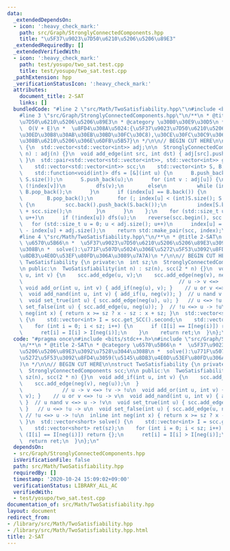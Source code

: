 ```yaml
---
data:
  _extendedDependsOn:
  - icon: ':heavy_check_mark:'
    path: src/Graph/StronglyConnectedComponents.hpp
    title: "\u5F37\u9023\u7D50\u6210\u5206\u5206\u89E3"
  _extendedRequiredBy: []
  _extendedVerifiedWith:
  - icon: ':heavy_check_mark:'
    path: test/yosupo/two_sat.test.cpp
    title: test/yosupo/two_sat.test.cpp
  _pathExtension: hpp
  _verificationStatusIcon: ':heavy_check_mark:'
  attributes:
    document_title: 2-SAT
    links: []
  bundledCode: "#line 2 \"src/Math/TwoSatisfiability.hpp\"\n#include <bits/stdc++.h>\n\
    #line 3 \"src/Graph/StronglyConnectedComponents.hpp\"\n/**\n * @title \u5F37\u9023\
    \u7D50\u6210\u5206\u5206\u89E3\n * @category \u30B0\u30E9\u30D5\n *  Gabow\n *\
    \  O(V + E)\n *  \u8FD4\u308A\u5024:{\u5F37\u9023\u7D50\u6210\u5206(\u30C8\u30DD\
    \u30ED\u30B8\u30AB\u30EB\u30BD\u30FC\u30C8),\u30CE\u30FC\u30C9\u306E\u5C5E\u3059\
    \u308B\u6210\u5206\u306E\u6DFB\u5B57}\n */\n\n// BEGIN CUT HERE\n\nstruct StronglyConnectedComponents\
    \ {\n  std::vector<std::vector<int>> adj;\n\n  StronglyConnectedComponents(int\
    \ n) : adj(n) {}\n  void add_edge(int src, int dst) { adj[src].push_back(dst);\
    \ }\n  std::pair<std::vector<std::vector<int>>, std::vector<int>> get_SCC() {\n\
    \    std::vector<std::vector<int>> scc;\n    std::vector<int> S, B, index(adj.size());\n\
    \    std::function<void(int)> dfs = [&](int u) {\n      B.push_back(index[u] =\
    \ S.size());\n      S.push_back(u);\n      for (int v : adj[u]) {\n        if\
    \ (!index[v])\n          dfs(v);\n        else\n          while (index[v] < B.back())\
    \ B.pop_back();\n      }\n      if (index[u] == B.back()) {\n        scc.push_back({});\n\
    \        B.pop_back();\n        for (; index[u] < (int)S.size(); S.pop_back())\
    \ {\n          scc.back().push_back(S.back());\n          index[S.back()] = adj.size()\
    \ + scc.size();\n        }\n      }\n    };\n    for (std::size_t u = 0; u < adj.size();\
    \ u++)\n      if (!index[u]) dfs(u);\n    reverse(scc.begin(), scc.end());\n \
    \   for (std::size_t u = 0; u < adj.size(); u++)\n      index[u] = scc.size()\
    \ - index[u] + adj.size();\n    return std::make_pair(scc, index);\n  }\n};\n\
    #line 4 \"src/Math/TwoSatisfiability.hpp\"\n/**\n * @title 2-SAT\n * @category\
    \ \u6570\u5B66\n *  \u5F37\u9023\u7D50\u6210\u5206\u5206\u89E3\u3092\u7528\u3044\
    \u308B\n *  solve():\u771F\u507D\u5024\u306E\u5272\u5F53\u3092\u8FD4\u3059(\u5145\
    \u8DB3\u4E0D\u53EF\u80FD\u306A\u3089\u7A7A)\n */\n\n// BEGIN CUT HERE\n\nstruct\
    \ TwoSatisfiability {\n private:\n  int sz;\n  StronglyConnectedComponents scc;\n\
    \n public:\n  TwoSatisfiability(int n) : sz(n), scc(2 * n) {}\n  void add_if(int\
    \ u, int v) {\n    scc.add_edge(u, v);\n    scc.add_edge(neg(v), neg(u));\n  }\
    \                                                   // u -> v <=> !v -> !u\n \
    \ void add_or(int u, int v) { add_if(neg(u), v); }    // u or v <=> !u -> v\n\
    \  void add_nand(int u, int v) { add_if(u, neg(v)); }  // u nand v <=> u -> !v\n\
    \  void set_true(int u) { scc.add_edge(neg(u), u); }   // u <=> !u -> u\n  void\
    \ set_false(int u) { scc.add_edge(u, neg(u)); }  // !u <=> u -> !u\n  inline int\
    \ neg(int x) { return x >= sz ? x - sz : x + sz; }\n  std::vector<short> solve()\
    \ {\n    std::vector<int> I = scc.get_SCC().second;\n    std::vector<short> ret(sz);\n\
    \    for (int i = 0; i < sz; i++) {\n      if (I[i] == I[neg(i)]) return {};\n\
    \      ret[i] = I[i] > I[neg(i)];\n    }\n    return ret;\n  }\n};\n"
  code: "#pragma once\n#include <bits/stdc++.h>\n#include \"src/Graph/StronglyConnectedComponents.hpp\"\
    \n/**\n * @title 2-SAT\n * @category \u6570\u5B66\n *  \u5F37\u9023\u7D50\u6210\
    \u5206\u5206\u89E3\u3092\u7528\u3044\u308B\n *  solve():\u771F\u507D\u5024\u306E\
    \u5272\u5F53\u3092\u8FD4\u3059(\u5145\u8DB3\u4E0D\u53EF\u80FD\u306A\u3089\u7A7A\
    )\n */\n\n// BEGIN CUT HERE\n\nstruct TwoSatisfiability {\n private:\n  int sz;\n\
    \  StronglyConnectedComponents scc;\n\n public:\n  TwoSatisfiability(int n) :\
    \ sz(n), scc(2 * n) {}\n  void add_if(int u, int v) {\n    scc.add_edge(u, v);\n\
    \    scc.add_edge(neg(v), neg(u));\n  }                                      \
    \             // u -> v <=> !v -> !u\n  void add_or(int u, int v) { add_if(neg(u),\
    \ v); }    // u or v <=> !u -> v\n  void add_nand(int u, int v) { add_if(u, neg(v));\
    \ }  // u nand v <=> u -> !v\n  void set_true(int u) { scc.add_edge(neg(u), u);\
    \ }   // u <=> !u -> u\n  void set_false(int u) { scc.add_edge(u, neg(u)); } \
    \ // !u <=> u -> !u\n  inline int neg(int x) { return x >= sz ? x - sz : x + sz;\
    \ }\n  std::vector<short> solve() {\n    std::vector<int> I = scc.get_SCC().second;\n\
    \    std::vector<short> ret(sz);\n    for (int i = 0; i < sz; i++) {\n      if\
    \ (I[i] == I[neg(i)]) return {};\n      ret[i] = I[i] > I[neg(i)];\n    }\n  \
    \  return ret;\n  }\n};\n"
  dependsOn:
  - src/Graph/StronglyConnectedComponents.hpp
  isVerificationFile: false
  path: src/Math/TwoSatisfiability.hpp
  requiredBy: []
  timestamp: '2020-10-24 15:09:02+09:00'
  verificationStatus: LIBRARY_ALL_AC
  verifiedWith:
  - test/yosupo/two_sat.test.cpp
documentation_of: src/Math/TwoSatisfiability.hpp
layout: document
redirect_from:
- /library/src/Math/TwoSatisfiability.hpp
- /library/src/Math/TwoSatisfiability.hpp.html
title: 2-SAT
---
```

